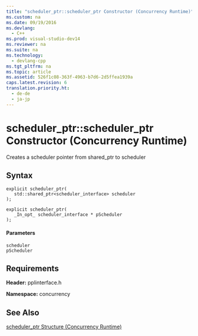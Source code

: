 ```yaml
---
title: "scheduler_ptr::scheduler_ptr Constructor (Concurrency Runtime)"
ms.custom: na
ms.date: 09/19/2016
ms.devlang: 
  - C++
ms.prod: visual-studio-dev14
ms.reviewer: na
ms.suite: na
ms.technology: 
  - devlang-cpp
ms.tgt_pltfrm: na
ms.topic: article
ms.assetid: 526f1c08-363f-4963-b7d6-2d5ffea1939a
caps.latest.revision: 6
translation.priority.ht: 
  - de-de
  - ja-jp
---
```

# scheduler_ptr::scheduler_ptr Constructor (Concurrency Runtime)
Creates a scheduler pointer from shared_ptr to scheduler  
  
## Syntax  
  
```  
explicit scheduler_ptr(  
   std::shared_ptr<scheduler_interface> scheduler  
);  
  
explicit scheduler_ptr(  
   _In_opt_ scheduler_interface * pScheduler  
);  
```  
  
#### Parameters  
 `scheduler`  
 `pScheduler`  
  
## Requirements  
 **Header:** pplinterface.h  
  
 **Namespace:** concurrency  
  
## See Also  
 [scheduler_ptr Structure (Concurrency Runtime)](../vs140/scheduler_ptr-Structure--Concurrency-Runtime-.md)